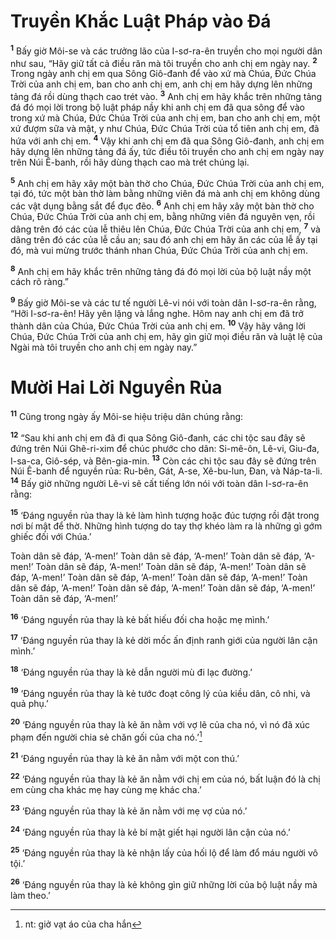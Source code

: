# Truyền Khắc Luật Pháp vào Ðá
<sup><b>1</b></sup> Bấy giờ Môi-se và các trưởng lão của I-sơ-ra-ên truyền cho mọi người dân như sau, “Hãy giữ tất cả điều răn mà tôi truyền cho anh chị em ngày nay. <sup><b>2</b></sup> Trong ngày anh chị em qua Sông Giô-đanh để vào xứ mà Chúa, Ðức Chúa Trời của anh chị em, ban cho anh chị em, anh chị em hãy dựng lên những tảng đá rồi dùng thạch cao trét vào. <sup><b>3</b></sup> Anh chị em hãy khắc trên những tảng đá đó mọi lời trong bộ luật pháp nầy khi anh chị em đã qua sông để vào trong xứ mà Chúa, Ðức Chúa Trời của anh chị em, ban cho anh chị em, một xứ đượm sữa và mật, y như Chúa, Ðức Chúa Trời của tổ tiên anh chị em, đã hứa với anh chị em. <sup><b>4</b></sup> Vậy khi anh chị em đã qua Sông Giô-đanh, anh chị em hãy dựng lên những tảng đá ấy, tức điều tôi truyền cho anh chị em ngày nay trên Núi Ê-banh, rồi hãy dùng thạch cao mà trét chúng lại.

<sup><b>5</b></sup> Anh chị em hãy xây một bàn thờ cho Chúa, Ðức Chúa Trời của anh chị em, tại đó, tức một bàn thờ làm bằng những viên đá mà anh chị em không dùng các vật dụng bằng sắt để đục đẽo. <sup><b>6</b></sup> Anh chị em hãy xây một bàn thờ cho Chúa, Ðức Chúa Trời của anh chị em, bằng những viên đá nguyên vẹn, rồi dâng trên đó các của lễ thiêu lên Chúa, Ðức Chúa Trời của anh chị em, <sup><b>7</b></sup> và dâng trên đó các của lễ cầu an; sau đó anh chị em hãy ăn các của lễ ấy tại đó, mà vui mừng trước thánh nhan Chúa, Ðức Chúa Trời của anh chị em.

<sup><b>8</b></sup> Anh chị em hãy khắc trên những tảng đá đó mọi lời của bộ luật nầy một cách rõ ràng.”

<sup><b>9</b></sup> Bấy giờ Môi-se và các tư tế người Lê-vi nói với toàn dân I-sơ-ra-ên rằng, “Hỡi I-sơ-ra-ên! Hãy yên lặng và lắng nghe. Hôm nay anh chị em đã trở thành dân của Chúa, Ðức Chúa Trời của anh chị em. <sup><b>10</b></sup> Vậy hãy vâng lời Chúa, Ðức Chúa Trời của anh chị em, hãy gìn giữ mọi điều răn và luật lệ của Ngài mà tôi truyền cho anh chị em ngày nay.”

# Mười Hai Lời Nguyền Rủa
<sup><b>11</b></sup> Cũng trong ngày ấy Môi-se hiệu triệu dân chúng rằng:

<sup><b>12</b></sup> “Sau khi anh chị em đã đi qua Sông Giô-đanh, các chi tộc sau đây sẽ đứng trên Núi Ghê-ri-xim để chúc phước cho dân: Si-mê-ôn, Lê-vi, Giu-đa, I-sa-ca, Giô-sép, và Bên-gia-min. <sup><b>13</b></sup> Còn các chi tộc sau đây sẽ đứng trên Núi Ê-banh để nguyền rủa: Ru-bên, Gát, A-se, Xê-bu-lun, Ðan, và Náp-ta-li. <sup><b>14</b></sup> Bấy giờ những người Lê-vi sẽ cất tiếng lớn nói với toàn dân I-sơ-ra-ên rằng:

<sup><b>15</b></sup> ‘Ðáng nguyền rủa thay là kẻ làm hình tượng hoặc đúc tượng rồi đặt trong nơi bí mật để thờ. Những hình tượng do tay thợ khéo làm ra là những gì gớm ghiếc đối với Chúa.’

Toàn dân sẽ đáp, ‘A-men!’ Toàn dân sẽ đáp, ‘A-men!’ Toàn dân sẽ đáp, ‘A-men!’ Toàn dân sẽ đáp, ‘A-men!’ Toàn dân sẽ đáp, ‘A-men!’ Toàn dân sẽ đáp, ‘A-men!’ Toàn dân sẽ đáp, ‘A-men!’ Toàn dân sẽ đáp, ‘A-men!’ Toàn dân sẽ đáp, ‘A-men!’ Toàn dân sẽ đáp, ‘A-men!’ Toàn dân sẽ đáp, ‘A-men!’ Toàn dân sẽ đáp, ‘A-men!’

<sup><b>16</b></sup> ‘Ðáng nguyền rủa thay là kẻ bất hiếu đối cha hoặc mẹ mình.’

<sup><b>17</b></sup> ‘Ðáng nguyền rủa thay là kẻ dời mốc ấn định ranh giới của người lân cận mình.’

<sup><b>18</b></sup> ‘Ðáng nguyền rủa thay là kẻ dẫn người mù đi lạc đường.’

<sup><b>19</b></sup> ‘Ðáng nguyền rủa thay là kẻ tước đoạt công lý của kiều dân, cô nhi, và quả phụ.’

<sup><b>20</b></sup> ‘Ðáng nguyền rủa thay là kẻ ăn nằm với vợ lẽ của cha nó, vì nó đã xúc phạm đến người chia sẻ chăn gối của cha nó.’[^1-78bb5acf-967d-464a-ab32-eaf5ba644fe6]

<sup><b>21</b></sup> ‘Ðáng nguyền rủa thay là kẻ ăn nằm với một con thú.’

<sup><b>22</b></sup> ‘Ðáng nguyền rủa thay là kẻ ăn nằm với chị em của nó, bất luận đó là chị em cùng cha khác mẹ hay cùng mẹ khác cha.’

<sup><b>23</b></sup> ‘Ðáng nguyền rủa thay là kẻ ăn nằm với mẹ vợ của nó.’

<sup><b>24</b></sup> ‘Ðáng nguyền rủa thay là kẻ bí mật giết hại người lân cận của nó.’

<sup><b>25</b></sup> ‘Ðáng nguyền rủa thay là kẻ nhận lấy của hối lộ để làm đổ máu người vô tội.’

<sup><b>26</b></sup> ‘Ðáng nguyền rủa thay là kẻ không gìn giữ những lời của bộ luật nầy mà làm theo.’

[^1-78bb5acf-967d-464a-ab32-eaf5ba644fe6]: nt: giở vạt áo của cha hắn
